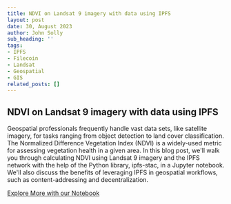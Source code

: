 ```yaml
---
title: NDVI on Landsat 9 imagery with data using IPFS
layout: post
date: 30, August 2023
author: John Solly
sub_heading: ''
tags:
- IPFS
- Filecoin
- Landsat
- Geospatial
- GIS
related_posts: []
---
```

## NDVI on Landsat 9 imagery with data using IPFS

Geospatial professionals frequently handle vast data sets, like satellite imagery, for tasks ranging from object detection to land cover classification. The Normalized Difference Vegetation Index (NDVI) is a widely-used metric for assessing vegetation health in a given area. In this blog post, we'll walk you through calculating NDVI using Landsat 9 imagery and the IPFS network with the help of the Python library, ipfs-stac, in a Jupyter notebook. We'll also discuss the benefits of leveraging IPFS in geospatial workflows, such as content-addressing and decentralization.

[Explore More with our Notebook](../../notebooks/NDVI_STAC_IPFS.ipynb)
